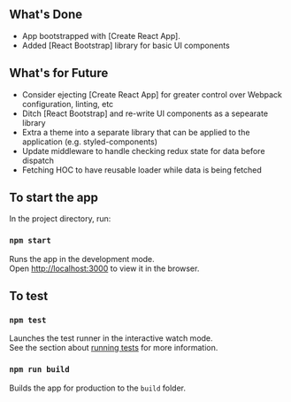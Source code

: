 ## What's Done

- App bootstrapped with [Create React App].
- Added [React Bootstrap] library for basic UI components

## What's for Future

- Consider ejecting [Create React App] for greater control over Webpack configuration, linting, etc
- Ditch [React Bootstrap] and re-write UI components as a sepearate library
- Extra a theme into a separate library that can be applied to the application (e.g. styled-components)
- Update middleware to handle checking redux state for data before dispatch
- Fetching HOC to have reusable loader while data is being fetched

## To start the app

In the project directory, run:

### `npm start`

Runs the app in the development mode.<br>
Open [http://localhost:3000](http://localhost:3000) to view it in the browser.

## To test

### `npm test`

Launches the test runner in the interactive watch mode.<br>
See the section about [running tests](https://facebook.github.io/create-react-app/docs/running-tests) for more information.

### `npm run build`

Builds the app for production to the `build` folder.<br>

